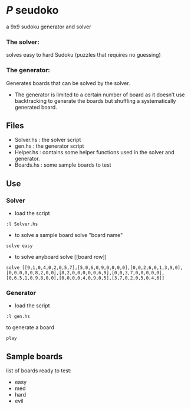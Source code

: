# _P_ seudoko
a 9x9 sudoku generator and solver
### The solver:
solves easy to hard Sudoku (puzzles that requires no guessing)
### The generator:
Generates boards that can be solved by the solver.
-	The generator is limited to a certain number of board as it doesn’t use backtracking to generate the boards but shuffling a systematically generated board.

## Files
-	Solver.hs : the solver script
-	gen.hs    : the generator script
-	Helper.hs : contains some helper functions used in the solver and generator.
-	Boards.hs : some sample boards to test

## Use
### Solver
- load the script 
```
:l Solver.hs
```
- to solve a sample board 
solve "board name"
```
solve easy
```
- to solve anyboard
solve [[board row]]
```
solve [[9,1,0,4,0,2,0,5,7],[5,0,6,0,9,0,0,0,0],[0,0,2,6,0,1,3,9,0],[0,0,0,0,0,8,2,0,0],[8,2,0,0,0,0,0,6,9],[0,0,3,7,0,0,0,0,0],[0,6,5,1,0,9,8,0,0],[0,0,0,0,4,0,9,0,5],[3,7,0,2,0,5,0,4,6]]

```

### Generator
- load the script
```
:l gen.hs
```
to generate a board
```
play
```

## Sample boards 
list of boards ready to test:
- easy
- med
- hard
- evil
